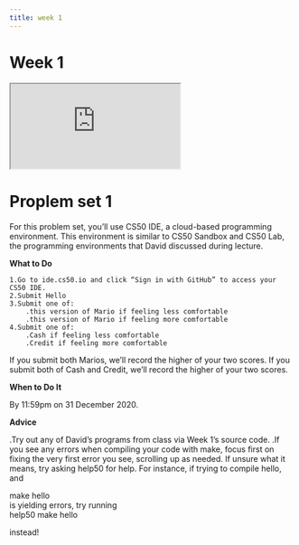 ```yaml
---
title: week 1
---
```


# Week 1

<iframe src="https://www.youtube.com/embed/e9Eds2Rc_x8"></iframe>

# Proplem set 1
For this problem set, you’ll use CS50 IDE, a cloud-based programming environment. This environment is similar to CS50 Sandbox and CS50 Lab, the programming environments that David discussed during lecture.

**What to Do**

    1.Go to ide.cs50.io and click “Sign in with GitHub” to access your CS50 IDE.
    2.Submit Hello
    3.Submit one of: 
        .this version of Mario if feeling less comfortable
        .this version of Mario if feeling more comfortable
    4.Submit one of: 
        .Cash if feeling less comfortable
        .Credit if feeling more comfortable
        
If you submit both Marios, we’ll record the higher of your two scores. If you submit both of Cash and Credit, we’ll record the higher of your two scores.

**When to Do It**

By 11:59pm on 31 December 2020.

**Advice**

.Try out any of David’s programs from class via Week 1’s source code.
.If you see any errors when compiling your code with make, focus first on fixing the very first error you see, scrolling up as needed. If unsure what it means, try asking help50 for help. For instance, if trying to compile hello, and 
    <div class="alert alert-light">make hello</div>
is yielding errors, try running
    <div class="alert alert-light">help50 make hello</div>
    
instead!
